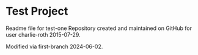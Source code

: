 # Test Project

Readme file for test-one Repository created and maintained on GitHub for user charlie-roth 2015-07-29.

Modified via first-branch 2024-06-02.
